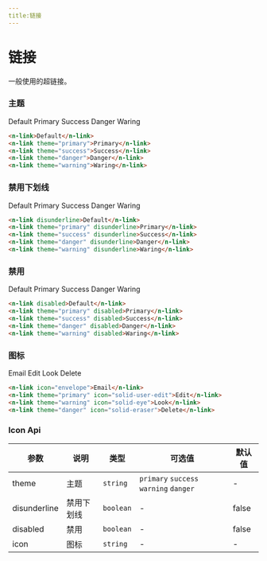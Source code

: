 ```yaml
---
title:链接
---
```


# 链接

一般使用的超链接。

### 主题

<n-link>Default</n-link>
<n-link theme="primary">Primary</n-link>
<n-link theme="success">Success</n-link>
<n-link theme="danger">Danger</n-link>
<n-link theme="warning">Waring</n-link>

```html
<n-link>Default</n-link>
<n-link theme="primary">Primary</n-link>
<n-link theme="success">Success</n-link>
<n-link theme="danger">Danger</n-link>
<n-link theme="warning">Waring</n-link>
```

### 禁用下划线

<n-link disunderline>Default</n-link>
<n-link theme="primary" disunderline>Primary</n-link>
<n-link theme="success" disunderline>Success</n-link>
<n-link theme="danger" disunderline>Danger</n-link>
<n-link theme="warning" disunderline>Waring</n-link>

```html
<n-link disunderline>Default</n-link>
<n-link theme="primary" disunderline>Primary</n-link>
<n-link theme="success" disunderline>Success</n-link>
<n-link theme="danger" disunderline>Danger</n-link>
<n-link theme="warning" disunderline>Waring</n-link>
```

### 禁用

<n-link disabled>Default</n-link>
<n-link theme="primary" disabled>Primary</n-link>
<n-link theme="success" disabled>Success</n-link>
<n-link theme="danger" disabled>Danger</n-link>
<n-link theme="warning" disabled>Waring</n-link>

```html
<n-link disabled>Default</n-link>
<n-link theme="primary" disabled>Primary</n-link>
<n-link theme="success" disabled>Success</n-link>
<n-link theme="danger" disabled>Danger</n-link>
<n-link theme="warning" disabled>Waring</n-link>
```

### 图标

<n-link icon="envelope">Email</n-link>
<n-link theme="primary" icon="solid-user-edit">Edit</n-link>
<n-link theme="warning" icon="solid-eye">Look</n-link>
<n-link theme="danger" icon="solid-eraser">Delete</n-link>

```html
<n-link icon="envelope">Email</n-link>
<n-link theme="primary" icon="solid-user-edit">Edit</n-link>
<n-link theme="warning" icon="solid-eye">Look</n-link>
<n-link theme="danger" icon="solid-eraser">Delete</n-link>
```

### Icon Api

| 参数         | 说明       | 类型                 | 可选值                                                                             | 默认值 |
| ------------ | ---------- | -------------------- | ---------------------------------------------------------------------------------- | ------ |
| theme        | 主题       | <code>string</code>  | <code>primary</code> <code>success</code> <code>warning</code> <code>danger</code> | -      |
| disunderline | 禁用下划线 | <code>boolean</code> | -                                                                                  | false  |
| disabled     | 禁用       | <code>boolean</code> | -                                                                                  | false  |
| icon         | 图标       | <code>string</code>  | -                                                                                  | -      |
